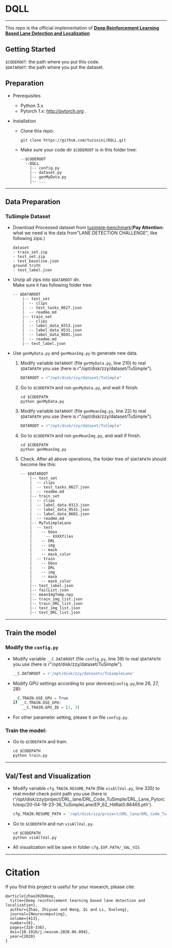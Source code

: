 # DQLL
---
This repo is the official implementation of [**Deep Reinforcement Learning Based Lane Detection and Localization**](https://www.sciencedirect.com/science/article/abs/pii/S0925231220310833)  

## Getting Started
```$CODEROOT```: the path where you put this code.  
```$DATAROOT```: the path where you put the dataset.  

## Preparation
- Prerequisites
  - Python 3.x
  - Pytorch 1.x: http://pytorch.org .
  <!-- - other libs in ```requirements.txt```, run ```pip install -r requirements.txt```. -->

- Installation
  - Clone this repo:
    ```
    git clone https://github.com/tuzixini/DQLL.git  
    ```
  - Make sure your code dir ```$CODEROOT``` is in this folder tree:
    ```
    --$CODEROOT  
      --DQLL  
        |-- config.py  
        |-- dataset.py  
        |-- genMyData.py   
        |-- ...  
    ```
---
## Data Preparation
### TuSimple Dataset
- Download Processed dataset from [tusimple-benchmark](https://github.com/TuSimple/tusimple-benchmark/issues/3)(**Pay Attention:** what we need is the data from"LANE DETECTION CHALLENGE", like following zips.)  
    ```
    dataset  
    - train_set.zip  
    - test_set.zip  
    - test_baseline.json  
    ground truth  
    - test_label.json  
    ```

- Unzip all zips into ```$DATAROOT``` dir.  
  Make sure it has following folder tree:  
  ```
  -- $DATAROOT
      |-- test_set
      |  -- clips
      |  -- test_tasks_0627.json
      |  -- readme.md
      |-- train_set
      |  -- clips
      |  -- label_data_0313.json
      |  -- label_data_0531.json
      |  -- label_data_0601.json
      |  -- readme.md
      |-- test_label.json
  ```

- Use ```genMyData.py``` and ```genMeanImg.py``` to generate new data.  
  1. Modify variable ```DATAROOT``` (file ```getMyData.py```, line 210) to real ```$DATAPATH``` you use (here is r"/opt/disk/zzy/dataset/TuSimple").  
        ```python
        DATAROOT = r"/opt/disk/zzy/dataset/TuSimple"
        ```
  2. Go to ```$CODEPATH``` and run ```genMyData.py```, and wait if finish.  
        ```shell
        cd $CODEPATH
        python genMyData.py
        ```
   3. Modify variable ```DATAROOT``` (file ```genMeanImg.py```, line 22) to real ```$DATAPATH``` you use (here is r"/opt/disk/zzy/dataset/TuSimple").  
        ```python
        DATAROOT = r"/opt/disk/zzy/dataset/TuSimple"
        ```

  4. Go to ```$CODEPATH``` and run ```genMeanImg.py```, and wait if finish.  
        ```shell
        cd $CODEPATH
        python genMeanImg.py
        ```

  5. Check. After all above operations, the folder tree of ```$DATAPATH``` should become like this:  
        ```
        -- $DATAROOT
            |-- test_set
            |  -- clips
            |  -- test_tasks_0627.json
            |  -- readme.md
            |-- train_set
            |  -- clips
            |  -- label_data_0313.json
            |  -- label_data_0531.json
            |  -- label_data_0601.json
            |  -- readme.md
            |-- MyTuSimpleLane
            |  -- test
            |    -- bbox
            |      -- XXXXfiles
            |    -- DRL
            |    -- img
            |    -- mask
            |    -- mask_color
            |  -- train
            |    -- bbox
            |    -- DRL
            |    -- img
            |    -- mask
            |    -- mask_color
            |-- test_label.json
            |-- failList.json
            |-- meanImgTemp.npy
            |-- train_img_list.json
            |-- train_DRL_list.json
            |-- test_img_list.json
            |-- test_DRL_list.json
        ```

---
## Train the model
### Modify the ```config.py```
- Modify variable ```__C.DATAROOT``` (file ```config.py```, line 39) to real ```$DATAPATH``` you use (here is r"/opt/disk/zzy/dataset/TuSimple").  
    ```python
    __C.DATAROOT = r'/opt/disk/zzy/datasets/TuSimpleLane'
    ```
- Modify GPU settings according to your devices(```config.py```,line 26, 27, 28):  
    ```python
    __C.TRAIN.USE_GPU = True
    if __C.TRAIN.USE_GPU:
        __C.TRAIN.GPU_ID = [2, 3]
    ```
- For other parameter setting, please it on file ```config.py```.  
### Train the model:  
- Go to ```$CODEPATH``` and train.  
    ```shell
    cd $CODEPATH
    python train.py
    ```
---
## Val/Test and Visualization  
- Modify variable ```cfg.TRAIN.RESUME_PATH``` (file ```visAllVal.py```, line 335) to real model check point path you use (here is r'/opt/disk/zzy/project/DRL_lane/DRL_Code_TuSimple/DRL_Lane_Pytorch/exp/20-04-19-23-36_TuSimpleLane/EP_62_HitRat0.86465.pth').  
    ```python
    cfg.TRAIN.RESUME_PATH = '/opt/disk/zzy/project/DRL_lane/DRL_Code_TuSimple/DRL_Lane_Pytorch/exp/20-04-19-23-36_TuSimpleLane/EP_62_HitRat0.86465.pth'
    ```
- Go to ```$CODEPATH``` and run ```visAllVal.py```.  
    ```shell
    cd $CODEPATH
    python visAllVal.py
    ```
- All visualization will be save in folder ```cfg.EXP.PATH/_VAL_VIS```
---
# Citation
If you find this project is useful for your research, please cite:  
```
@article{zhao2020deep,
  title={Deep reinforcement learning based lane detection and localization},
  author={Zhao, Zhiyuan and Wang, Qi and Li, Xuelong},
  journal={Neurocomputing},
  volume={413},
  number={6},
  pages={328-338},
  doi={10.1016/j.neucom.2020.06.094},
  year={2020}
}
```
